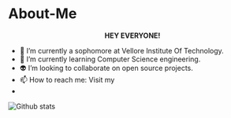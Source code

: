 # About-Me
<p align="center"><b>HEY EVERYONE!</b></p>


- 🔭 I’m currently a sophomore at Vellore Institute Of Technology.
- 🌱 I’m currently learning Computer Science engineering.
- 👽 I’m looking to collaborate on open source projects.
- 📫 How to reach me: Visit my<br>
-  <a href = "(https://www.linkedin.com/in/riya-gandhi-367287216)"><i class="uil uil-linkedin"></i></a>



![Github stats](https://github-readme-stats.vercel.app/api?username=Riya2919)
